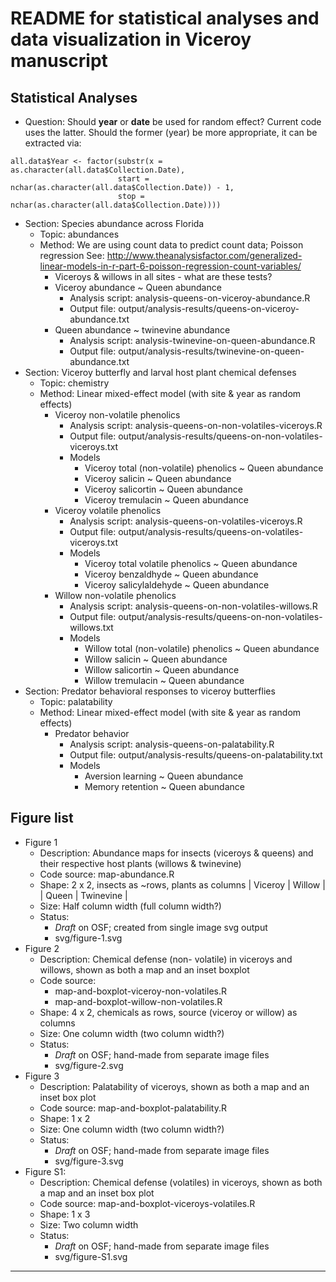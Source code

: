 # README for statistical analyses and data visualization in Viceroy manuscript

## Statistical Analyses
+ Question: Should **year** or **date** be used for random effect? Current code uses the 
latter. Should the former (year) be more appropriate, it can be extracted via:

```
all.data$Year <- factor(substr(x = as.character(all.data$Collection.Date), 
                        start = nchar(as.character(all.data$Collection.Date)) - 1, 
                        stop = nchar(as.character(all.data$Collection.Date))))
```

+ Section: Species abundance across Florida
    + Topic: abundances
    + Method: We are using count data to predict count data; Poisson regression
    See: http://www.theanalysisfactor.com/generalized-linear-models-in-r-part-6-poisson-regression-count-variables/
        + Viceroys & willows in all sites - what are these tests?
        + Viceroy abundance ~ Queen abundance
            + Analysis script: analysis-queens-on-viceroy-abundance.R
            + Output file: output/analysis-results/queens-on-viceroy-abundance.txt
        + Queen abundance ~ twinevine abundance
            + Analysis script: analysis-twinevine-on-queen-abundance.R
            + Output file: output/analysis-results/twinevine-on-queen-abundance.txt
+ Section: Viceroy butterfly and larval host plant chemical defenses
    + Topic: chemistry
    + Method: Linear mixed-effect model (with site & year as random effects)
        + Viceroy non-volatile phenolics
            + Analysis script: analysis-queens-on-non-volatiles-viceroys.R
            + Output file: output/analysis-results/queens-on-non-volatiles-viceroys.txt
            + Models
                + Viceroy total (non-volatile) phenolics ~ Queen abundance
                + Viceroy salicin ~ Queen abundance
                + Viceroy salicortin ~ Queen abundance
                + Viceroy tremulacin ~ Queen abundance
        + Viceroy volatile phenolics
            + Analysis script: analysis-queens-on-volatiles-viceroys.R
            + Output file: output/analysis-results/queens-on-volatiles-viceroys.txt
            + Models
                + Viceroy total volatile phenolics ~ Queen abundance
                + Viceroy benzaldhyde ~ Queen abundance
                + Viceroy salicylaldehyde ~ Queen abundance
        + Willow non-volatile phenolics
            + Analysis script: analysis-queens-on-non-volatiles-willows.R
            + Output file: output/analysis-results/queens-on-non-volatiles-willows.txt
            + Models
                + Willow total (non-volatile) phenolics ~ Queen abundance
                + Willow salicin ~ Queen abundance
                + Willow salicortin ~ Queen abundance
                + Willow tremulacin ~ Queen abundance
+ Section: Predator behavioral responses to viceroy butterflies
    + Topic: palatability
    + Method: Linear mixed-effect model (with site & year as random effects)
        + Predator behavior
            + Analysis script: analysis-queens-on-palatability.R
            + Output file: output/analysis-results/queens-on-palatability.txt
            + Models
                + Aversion learning ~ Queen abundance
                + Memory retention ~ Queen abundance

## Figure list
+ Figure 1
    + Description: Abundance maps for insects (viceroys & queens) and their 
    respective host plants (willows & twinevine)
    + Code source: map-abundance.R
    + Shape: 2 x 2, insects as ~rows, plants as columns
        | Viceroy | Willow    |
        | Queen   | Twinevine |
    + Size: Half column width (full column width?)
    + Status: 
        + _Draft_ on OSF; created from single image svg output
        + svg/figure-1.svg
+ Figure 2
    + Description: Chemical defense (non- volatile) in viceroys and willows, 
    shown as both a map and an inset boxplot
    + Code source:
        + map-and-boxplot-viceroy-non-volatiles.R
        + map-and-boxplot-willow-non-volatiles.R
    + Shape: 4 x 2, chemicals as rows, source (viceroy or willow) as columns
    + Size: One column width (two column width?)
    + Status:
        + _Draft_ on OSF; hand-made from separate image files
        + svg/figure-2.svg
+ Figure 3
    + Description: Palatability of viceroys, shown as both a map and an inset 
    box plot
    + Code source: map-and-boxplot-palatability.R
    + Shape: 1 x 2
    + Size: One column width (two column width?)
    + Status:
        + _Draft_ on OSF; hand-made from separate image files
        + svg/figure-3.svg
+ Figure S1:
    + Description: Chemical defense (volatiles) in viceroys, shown as both a 
    map and an inset box plot
    + Code source: map-and-boxplot-viceroys-volatiles.R
    + Shape: 1 x 3
    + Size: Two column width
    + Status:
        + _Draft_ on OSF; hand-made from separate image files
        + svg/figure-S1.svg

--------------------------------------------------------------------------------
